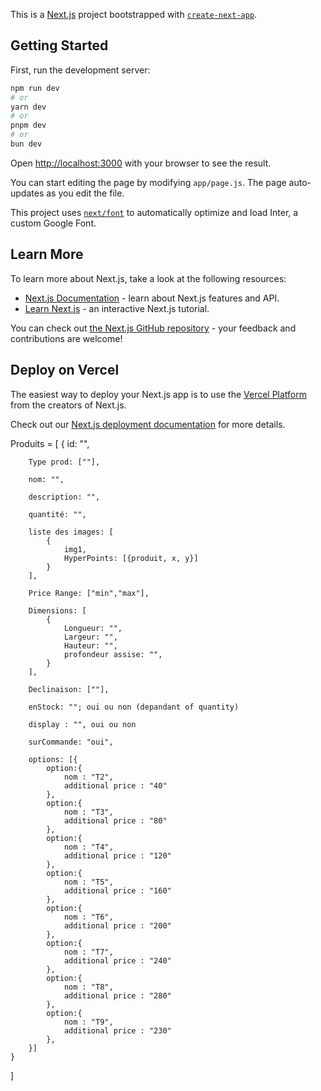 This is a [Next.js](https://nextjs.org/) project bootstrapped with [`create-next-app`](https://github.com/vercel/next.js/tree/canary/packages/create-next-app).

## Getting Started

First, run the development server:

```bash
npm run dev
# or
yarn dev
# or
pnpm dev
# or
bun dev
```

Open [http://localhost:3000](http://localhost:3000) with your browser to see the result.

You can start editing the page by modifying `app/page.js`. The page auto-updates as you edit the file.

This project uses [`next/font`](https://nextjs.org/docs/basic-features/font-optimization) to automatically optimize and load Inter, a custom Google Font.

## Learn More

To learn more about Next.js, take a look at the following resources:

- [Next.js Documentation](https://nextjs.org/docs) - learn about Next.js features and API.
- [Learn Next.js](https://nextjs.org/learn) - an interactive Next.js tutorial.

You can check out [the Next.js GitHub repository](https://github.com/vercel/next.js/) - your feedback and contributions are welcome!

## Deploy on Vercel

The easiest way to deploy your Next.js app is to use the [Vercel Platform](https://vercel.com/new?utm_medium=default-template&filter=next.js&utm_source=create-next-app&utm_campaign=create-next-app-readme) from the creators of Next.js.

Check out our [Next.js deployment documentation](https://nextjs.org/docs/deployment) for more details.








Produits = [
    {
        id: "",

        Type prod: [""],

        nom: "",
        
        description: "",

        quantité: "",
        
        liste des images: [
            {
                img1,
                HyperPoints: [{produit, x, y}]
            }
        ],
        
        Price Range: ["min","max"],
        
        Dimensions: [
            {
                Longueur: "",
                Largeur: "",
                Hauteur: "",
                profondeur assise: "",
            }
        ],

        Declinaison: [""],
        
        enStock: ""; oui ou non (depandant of quantity)
        
        display : "", oui ou non

        surCommande: "oui",

        options: [{
            option:{
                nom : "T2",
                additional price : "40"
            },
            option:{
                nom : "T3",
                additional price : "80"
            },
            option:{
                nom : "T4",
                additional price : "120"
            },
            option:{
                nom : "T5",
                additional price : "160"
            },
            option:{
                nom : "T6",
                additional price : "200"
            },
            option:{
                nom : "T7",
                additional price : "240"
            },
            option:{
                nom : "T8",
                additional price : "280"
            },
            option:{
                nom : "T9",
                additional price : "230"
            },
        }]
    }
]




